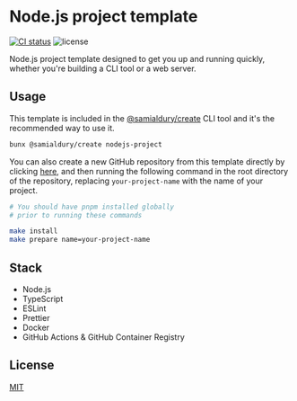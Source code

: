 # Node.js project template

[![CI status](https://github.com/samialdury/nodejs-project/actions/workflows/ci.yml/badge.svg)](https://github.com/samialdury/nodejs-project/actions/workflows/ci.yml)
![license](https://img.shields.io/github/license/samialdury/nodejs-project)

Node.js project template designed to get you up and running quickly, whether you're building a CLI tool or a web server.

## Usage

This template is included in the [@samialdury/create](https://github.com/samialdury/create) CLI tool and it's the recommended way to use it.

```sh
bunx @samialdury/create nodejs-project
```

You can also create a new GitHub repository from this template directly by clicking [here](https://github.com/new?template_name=nodejs-project&template_owner=samialdury), and then running the following command in the root directory of the repository, replacing `your-project-name` with the name of your project.

```sh
# You should have pnpm installed globally
# prior to running these commands

make install
make prepare name=your-project-name
```

## Stack

- Node.js
- TypeScript
- ESLint
- Prettier
- Docker
- GitHub Actions & GitHub Container Registry

## License

[MIT](LICENSE)
